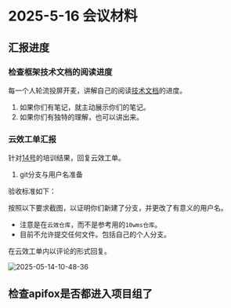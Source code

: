 # 2025-5-16 会议材料

## 汇报进度

### 检查框架技术文档的阅读进度

每一个人轮流投屏开麦，讲解自己的阅读[技术文档](../../technical-doc.md)的进度。

1. 如果你们有笔记，就主动展示你们的笔记。
2. 如果你们有独特的理解，也可以讲出来。

### 云效工单汇报

针对[14号](../2025-5-14/index.md)的培训结果，回复云效工单。

1. git分支与用户名准备

验收标准如下：

按照以下要求截图，以证明你们新建了分支，并更改了有意义的用户名。

- 注意是在`云效仓库`，而不是参考用的`10wms仓库`。
- 目前不允许提交任何文件。包括自己的个人分支。

在云效工单内以评论的形式回复。

![2025-05-14-10-48-36](https://s2.loli.net/2025/05/14/5zgjFI7bownGBfy.png)

## 检查apifox是否都进入项目组了
